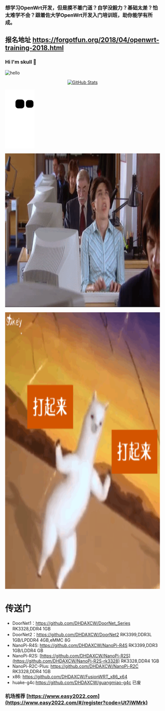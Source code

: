 
### 想学习OpenWrt开发，但是摸不着门道？自学没毅力？基础太差？怕太难学不会？跟着佐大学OpenWrt开发入门培训班，助你能学有所成。
## 报名地址 https://forgotfun.org/2018/04/openwrt-training-2018.html


### Hi I'm skull 👋
![hello](https://views.whatilearened.today/views/github/DHDAXCW/deplives.svg)

<p align="center">
    <a href="https://github.com/DHDAXCW">
      <img alt="GitHub Stats" src="https://github-readme-stats.vercel.app/api?username=DHDAXCW&include_all_commits=true&count_private=false&bg_color=30,e96443,904e95&title_color=fff&text_color=fff" />
    </a>
</p>

![](https://raw.githubusercontent.com/DHDAXCW/DHDAXCW/output/github-snake.svg)

<img src="https://github.com/DHDAXCW/DHDAXCW/blob/main/home1.gif" width=100% height="500"></img>

<img src="https://github.com/DHDAXCW/DHDAXCW/blob/main/0.gif" width=100% height="900"></img>

# 传送门
- DoorNet1：https://github.com/DHDAXCW/DoorNet_Series RK3328,DDR4 1GB
- DoorNet2：https://github.com/DHDAXCW/DoorNet2 RK3399,DDR3L 1GB/LPDDR4 4GB,eMMC 8G
- NanoPi-R4S: https://github.com/DHDAXCW/NanoPi-R4S RK3399,DDR3 1GB/LDDR4 GB
- NanoPi-R2S: [https://github.com/DHDAXCW/NanoPi-R2S](https://github.com/DHDAXCW/NanoPi-R2S-rk3328) RK3328,DDR4 1GB
- NanoPi-R2C-Plus: https://github.com/DHDAXCW/NanoPi-R2C RK3328,DDR4 1GB
- x86: https://github.com/DHDAXCW/FusionWRT_x86_x64 
- huake-g4c:https://github.com/DHDAXCW/guangmiao-g4c 已废
### 机场推荐 [https://www.easy2022.com](https://www.easy2022.com/#/register?code=Ut7iWMrk)
